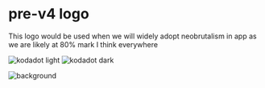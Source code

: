 # pre-v4 logo

This logo would be used when we will widely adopt neobrutalism in app as we are likely at 80% mark I think everywhere

![kodadot light](https://github.com/kodadot/kodadot-presskit/assets/90852205/46786ff4-51ff-43cf-9287-6c30fde1da8a)
![kodadot dark](https://github.com/kodadot/kodadot-presskit/assets/90852205/1f84bb5c-a36d-4bda-8191-d85b961c72c1)

![background](https://github.com/kodadot/kodadot-presskit/assets/90852205/8f4575ef-bbcd-4f61-a80c-b350c95d5af9)
